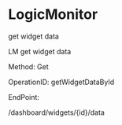 #     LogicMonitor


get widget data

LM get widget data

Method: Get

OperationID: getWidgetDataById

EndPoint:

/dashboard/widgets/{id}/data

